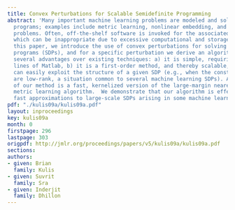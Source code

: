 ```yaml
---
title: Convex Perturbations for Scalable Semidefinite Programming
abstract: 'Many important machine learning problems are modeled and solved via semidefinite
  programs; examples include metric learning, nonlinear embedding, and certain clustering
  problems. Often, off-the-shelf software is invoked for the associated optimization,
  which can be inappropriate due to excessive computational and storage requirements.  In
  this paper, we introduce the use of convex perturbations for solving semidefinite
  programs (SDPs), and for a specific perturbation we derive an algorithm that has
  several advantages over existing techniques: a) it is simple, requiring only a few
  lines of Matlab, b) it is a first-order method, and thereby scalable, and c) it
  can easily exploit the structure of a given SDP (e.g., when the constraint matrices
  are low-rank, a situation common to several machine learning SDPs). A pleasant byproduct
  of our method is a fast, kernelized version of the large-margin nearest neighbor
  metric learning algorithm.  We demonstrate that our algorithm is effective in finding
  fast approximations to large-scale SDPs arising in some machine learning applications.'
pdf: "./kulis09a/kulis09a.pdf"
layout: inproceedings
key: kulis09a
month: 0
firstpage: 296
lastpage: 303
origpdf: http://jmlr.org/proceedings/papers/v5/kulis09a/kulis09a.pdf
sections: 
authors:
- given: Brian
  family: Kulis
- given: Suvrit
  family: Sra
- given: Inderjit
  family: Dhillon
---
```

